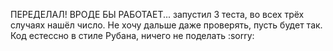 ПЕРЕДЕЛАЛ! ВРОДЕ БЫ РАБОТАЕТ... запустил 3 теста, во всех трёх случаях нашёл число. Не хочу дальше даже проверять, пусть будет так. Код естессно в стиле Рубана, ничего не поделать :sorry:
